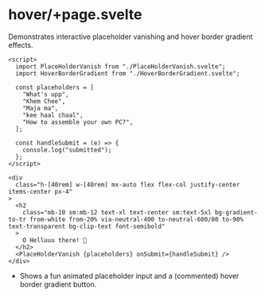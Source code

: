 # hover/+page.svelte

Demonstrates interactive placeholder vanishing and hover border gradient effects.

```svelte
<script>
  import PlaceHolderVanish from "./PlaceHolderVanish.svelte";
  import HoverBorderGradient from "./HoverBorderGradient.svelte";

  const placeholders = [
    "What's upp",
    "Khem Chee",
    "Maja ma",
    "kee haal chaal",
    "How to assemble your own PC?",
  ];

  const handleSubmit = (e) => {
    console.log("submitted");
  };
</script>

<div
  class="h-[40rem] w-[40rem] mx-auto flex flex-col justify-center items-center px-4"
>
  <h2
    class="mb-10 sm:mb-12 text-xl text-center sm:text-5xl bg-gradient-to-tr from-white from-20% via-neutral-400 to-neutral-600/80 to-90% text-transparent bg-clip-text font-semibold"
  >
    O Helluuu there! 🤗
  </h2>
  <PlaceHolderVanish {placeholders} onSubmit={handleSubmit} />
</div>
```

- Shows a fun animated placeholder input and a (commented) hover border gradient button.
